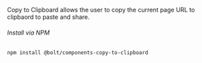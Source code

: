 Copy to Clipboard allows the user to copy the current page URL to clipbaord to paste and share.

###### Install via NPM

```
npm install @bolt/components-copy-to-clipboard
```
